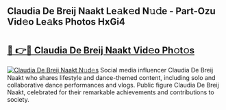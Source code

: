 ## Claudia De Breij Naakt Le𝚊k𝚎d N𝚞𝚍e - Part-Ozu Vid𝚎o Le𝚊ks Photos HxGi4

# <h2><a href="http://fb67y6.evod.top/?m=Claudia+De+Breij+Naakt">🔗 👉🔴 Claudia De Breij Naakt Vid𝚎o Ph𝚘t𝚘s</a></h2>

[![Claudia De Breij Naakt N𝚞d𝚎s](https://i.imgur.com/8V9OHl7.gif)](http://fb67y6.evod.top/?m=Claudia+De+Breij+Naakt)
Social media influencer Claudia De Breij Naakt who shares lifestyle and dance-themed content, including solo and collaborative dance performances and vlogs. Public figure Claudia De Breij Naakt, celebrated for their remarkable achievements and contributions to society. 
